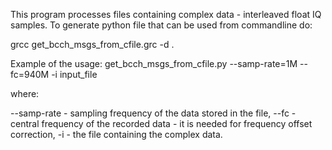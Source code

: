 This program processes files containing complex data - interleaved float IQ samples. 
To generate python file that can be used from commandline do:

grcc get_bcch_msgs_from_cfile.grc -d .

Example of the usage:
get_bcch_msgs_from_cfile.py --samp-rate=1M --fc=940M -i input_file 

where:

--samp-rate - sampling frequency of the data stored in the file,
--fc - central frequency of the recorded data - it is needed for frequency offset correction,
-i - the file containing the complex data.

